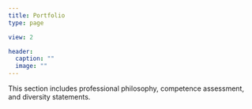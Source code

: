 ```yaml
---
title: Portfolio
type: page

view: 2

header:
  caption: ""
  image: ""
---
```


This section includes professional philosophy, competence assessment, and diversity statements.
